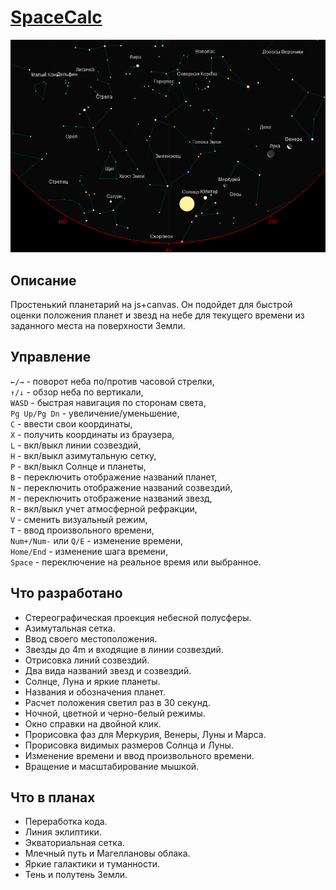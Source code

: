# [SpaceCalc](https://gitard2.github.io/SpaceCalc/SpaceCalc.html)

![](Screenshot.png)

## Описание

Простенький планетарий на js+canvas. Он подойдет для быстрой оценки положения планет и звезд на небе для текущего времени из заданного места на поверхности Земли.

## Управление

`←/→` - поворот неба по/против часовой стрелки,  
`↑/↓` - обзор неба по вертикали,  
`WASD` - быстрая навигация по сторонам света,  
`Pg Up/Pg Dn` - увеличение/уменьшение,  
`C` - ввести свои координаты,  
`X` - получить координаты из браузера,  
`L` - вкл/выкл линии созвездий,  
`H` - вкл/выкл азимутальную сетку,  
`P` - вкл/выкл Солнце и планеты,  
`B` - переключить отображение названий планет,  
`N` - переключить отображение названий созвездий,  
`M` - переключить отображение названий звезд,  
`R` - вкл/выкл учет атмосферной рефракции,  
`V` - сменить визуальный режим,  
`T` - ввод произвольного времени,  
`Num+/Num-` или `Q/E` - изменение времени,  
`Home/End` - изменение шага времени,  
`Space` - переключение на реальное время или выбранное.

## Что разработано

* Стереографическая проекция небесной полусферы.
* Азимутальная сетка.
* Ввод своего местоположения.
* Звезды до 4m и входящие в линии созвездий.
* Отрисовка линий созвездий.
* Два вида названий звезд и созвездий.
* Солнце, Луна и яркие планеты.
* Названия и обозначения планет.
* Расчет положения светил раз в 30 секунд.
* Ночной, цветной и черно-белый режимы.
* Окно справки на двойной клик.
* Прорисовка фаз для Меркурия, Венеры, Луны и Марса.
* Прорисовка видимых размеров Солнца и Луны.
* Изменение времени и ввод произвольного времени.
* Вращение и масштабирование мышкой.

## Что в планах

* Переработка кода.
* Линия эклиптики.
* Экваториальная сетка.
* Млечный путь и Магеллановы облака.
* Яркие галактики и туманности.
* Тень и полутень Земли.